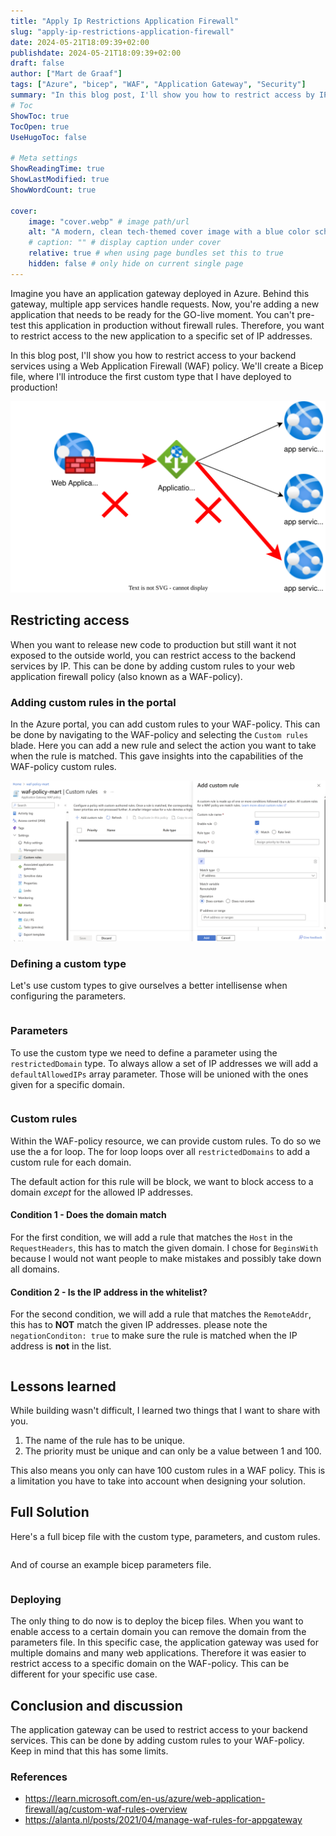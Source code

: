 ```yaml
---
title: "Apply Ip Restrictions Application Firewall"
slug: "apply-ip-restrictions-application-firewall"
date: 2024-05-21T18:09:39+02:00
publishdate: 2024-05-21T18:09:39+02:00
draft: false
author: ["Mart de Graaf"]
tags: ["Azure", "bicep", "WAF", "Application Gateway", "Security"]
summary: "In this blog post, I'll show you how to restrict access by IP addresses and domain names to your backend services using a Web Application Firewall (WAF) policy. We'll create a Bicep file, where I'll introduce the first custom type that I have deployed to production!"
# Toc
ShowToc: true
TocOpen: true
UseHugoToc: false

# Meta settings
ShowReadingTime: true
ShowLastModified: true
ShowWordCount: true

cover:
    image: "cover.webp" # image path/url
    alt: "A modern, clean tech-themed cover image with a blue color scheme. The image features a digital wall composed of glowing blue circuitry patterns, symbolizing protection. Behind this digital wall, there is a crown, glowing with a soft blue light, representing an application firewall." # alt text
    # caption: "" # display caption under cover
    relative: true # when using page bundles set this to true
    hidden: false # only hide on current single page
---
```


Imagine you have an application gateway deployed in Azure. Behind this gateway, multiple app services handle requests. Now, you're adding a new application that needs to be ready for the GO-live moment. You can't pre-test this application in production without firewall rules. Therefore, you want to restrict access to the new application to a specific set of IP addresses.

In this blog post, I'll show you how to restrict access to your backend services using a Web Application Firewall (WAF) policy. We'll create a Bicep file, where I'll introduce the first custom type that I have deployed to production!

![Architecture of an application gateway in front of multiple app services](appgateway.drawio.svg#center "Example Azure infrastructure")

## Restricting access

When you want to release new code to production but still want it not exposed to the outside world, you can restrict access to the backend services by IP. This can be done by adding custom rules to your web application firewall policy (also known as a WAF-policy).

### Adding custom rules in the portal

In the Azure portal, you can add custom rules to your WAF-policy. This can be done by navigating to the WAF-policy and selecting the `Custom rules` blade. Here you can add a new rule and select the action you want to take when the rule is matched. This gave insights into the capabilities of the WAF-policy custom rules.

![Showing custom policies of a WAF policy in the Azure Portal](application-gateway-portal.png#center "Custom policies of a WAF policy in the Azure Portal")

### Defining a custom type

Let's use custom types to give ourselves a better intellisense when configuring the parameters.

```bicep {linenos=table,file="WAFPolicyExclusions.bicep",fileLines="1-6"}
```

### Parameters

To use the custom type we need to define a parameter using the `restrictedDomain` type. To always allow a set of IP addresses we will add a `defaultAllowedIPs` array parameter. Those will be unioned with the ones given for a specific domain.

```bicep {linenos=table,file="WAFPolicyExclusions.bicep",fileLines="11-14"}
```

### Custom rules

Within the WAF-policy resource, we can provide custom rules. To do so we use the a for loop. The for loop loops over all `restrictedDomains` to add a custom rule for each domain.

The default action for this rule will be block, we want to block access to a domain _except_ for the allowed IP addresses.

#### Condition 1 - Does the domain match

For the first condition, we will add a rule that matches the `Host` in the `RequestHeaders`, this has to match the given domain. I chose for `BeginsWith` because I would not want people to make mistakes and possibly take down all domains.

#### Condition 2 - Is the IP address in the whitelist?

For the second condition, we will add a rule that matches the `RemoteAddr`, this has to **NOT** match the given IP addresses.
please note the `negationConditon: true` to make sure the rule is matched when the IP address is **not** in the list.

```bicep {linenos=table,file="WAFPolicyExclusions.bicep",fileLines="21-55"}
```

## Lessons learned

While building wasn't difficult, I learned two things that I want to share with you.

1. The name of the rule has to be unique.
1. The priority must be unique and can only be a value between 1 and 100.

This also means you only can have 100 custom rules in a WAF policy. This is a limitation you have to take into account when designing your solution.

## Full Solution

Here's a full bicep file with the custom type, parameters, and custom rules.

```bicep {linenos=table,file="WAFPolicyExclusions.bicep"}
```

And of course an example bicep parameters file.

```bicep {linenos=table,file="WAFPolicyExclusions.bicepparam"}
```

### Deploying

The only thing to do now is to deploy the bicep files. When you want to enable access to a certain domain you can remove the domain from the parameters file. In this specific case, the application gateway was used for multiple domains and many web applications. Therefore it was easier to restrict access to a specific domain on the WAF-policy. This can be different for your specific use case.

## Conclusion and discussion

The application gateway can be used to restrict access to your backend services. This can be done by adding custom rules to your WAF-policy. Keep in mind that this has some limits.


### References

- https://learn.microsoft.com/en-us/azure/web-application-firewall/ag/custom-waf-rules-overview
- https://alanta.nl/posts/2021/04/manage-waf-rules-for-appgateway
